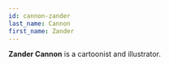```yaml
---
id: cannon-zander
last_name: Cannon
first_name: Zander
---
```

**Zander Cannon** is a cartoonist and illustrator.